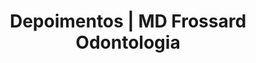 ---
title: Depoimentos | MD Frossard Odontologia
layout: mdf_depoimentos
active_menu: sobre
description: Veja Histórias Reais de pacientes da Clínica MD Frossard Odontologia. Leia os comentários sobre o atendimento com os profissionais. 
---